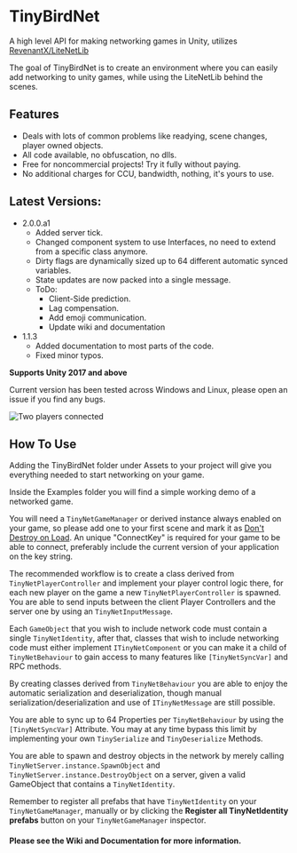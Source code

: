 # TinyBirdNet
A high level API for making networking games in Unity, utilizes [RevenantX/LiteNetLib](https://github.com/RevenantX/LiteNetLib)

The goal of TinyBirdNet is to create an environment where you can easily add networking to unity games, while using the LiteNetLib behind the scenes.

## Features
- Deals with lots of common problems like readying, scene changes, player owned objects.
- All code available, no obfuscation, no dlls.
- Free for noncommercial projects! Try it fully without paying.
- No additional charges for CCU, bandwidth, nothing, it's yours to use.

## Latest Versions:
- 2.0.0.a1
	- Added server tick.
	- Changed component system to use Interfaces, no need to extend from a specific class anymore.
	- Dirty flags are dynamically sized up to 64 different automatic synced variables.
	- State updates are now packed into a single message.
	- ToDo:
		- Client-Side prediction.
		- Lag compensation.
		- Add emoji communication.
		- Update wiki and documentation
- 1.1.3
	- Added documentation to most parts of the code.
	- Fixed minor typos.

**Supports Unity 2017 and above**

Current version has been tested across Windows and Linux, please open an issue if you find any bugs.

![Two players connected](https://i.imgur.com/pQJhZEd.png)


## How To Use

Adding the TinyBirdNet folder under Assets to your project will give you everything needed to start networking on your game.

Inside the Examples folder you will find a simple working demo of a networked game.

You will need a `TinyNetGameManager` or derived instance always enabled on your game, so please add one to your first scene and mark it as [Don't Destroy on Load](https://docs.unity3d.com/ScriptReference/Object.DontDestroyOnLoad.html).
An unique "ConnectKey" is required for your game to be able to connect, preferably include the current version of your application on the key string.

The recommended workflow is to create a class derived from `TinyNetPlayerController` and implement your player control logic there, for each new player on the game a new `TinyNetPlayerController` is spawned. You are able to send inputs between the client Player Controllers and the server one by using an `TinyNetInputMessage`.

Each `GameObject` that you wish to include network code must contain a single `TinyNetIdentity`, after that, classes that wish to include networking code must either implement `ITinyNetComponent` or you can make it a child of `TinyNetBehaviour` to gain access to many features like `[TinyNetSyncVar]` and RPC methods.

By creating classes derived from `TinyNetBehaviour` you are able to enjoy the automatic serialization and deserialization, though manual serialization/deserialization and use of `ITinyNetMessage` are still possible.

You are able to sync up to 64 Properties per `TinyNetBehaviour` by using the `[TinyNetSyncVar]` Attribute.
You may at any time bypass this limit by implementing your own `TinySerialize` and `TinyDeserialize` Methods.

You are able to spawn and destroy objects in the network by merely calling `TinyNetServer.instance.SpawnObject` and `TinyNetServer.instance.DestroyObject` on a server, given a valid GameObject that contains a `TinyNetIdentity`.

Remember to register all prefabs that have `TinyNetIdentity` on your `TinyNetGameManager`, manually or by clicking the __Register all TinyNetIdentity prefabs__ button on your `TinyNetGameManager` inspector.


#### Please see the Wiki and Documentation for more information.
